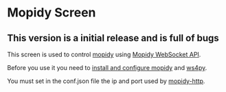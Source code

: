 Mopidy Screen
=============

This version is a initial release and is full of bugs
-----------------------------------------------------

This screen is used to control [mopidy](https://www.mopidy.com/) using [Mopidy WebSocket API](https://docs.mopidy.com/en/latest/api/http/#websocket-api).

Before you use it you need to [install and configure mopidy](https://docs.mopidy.com/en/latest/installation/) and [ws4py](https://ws4py.readthedocs.org/en/latest/sources/install/).

You must set in the conf.json file the ip and port used by [mopidy-http](https://docs.mopidy.com/en/latest/ext/http/#configuration).
